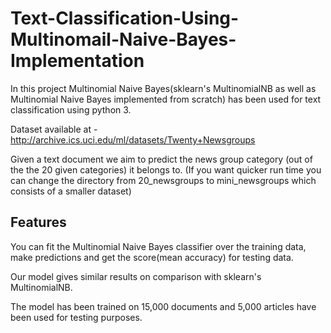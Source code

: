 # Text-Classification-Using-Multinomail-Naive-Bayes-Implementation

In this project Multinomial Naive Bayes(sklearn's MultinomialNB as well as Multinomial Naive Bayes implemented from scratch) has been used for text classification using python 3.

Dataset available at - http://archive.ics.uci.edu/ml/datasets/Twenty+Newsgroups

Given a text document we aim to predict the news group category (out of the the 20 given categories) it belongs to.
(If you want quicker run time you can change the directory from 20_newsgroups to mini_newsgroups which consists of a smaller dataset)

## Features
You can fit the Multinomial Naive Bayes classifier over the training data, make predictions and get the score(mean accuracy) for testing data.

Our model gives similar results on comparison with sklearn's MultinomialNB.

The model has been trained on 15,000 documents and 5,000 articles have been used for testing purposes.
